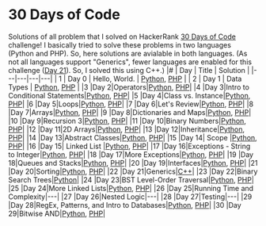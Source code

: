 # 30 Days of Code
Solutions of all problem that I solved on HackerRank [30 Days of Code](https://www.hackerrank.com/domains/tutorials/30-days-of-code) challenge!
I basically tried to solve these problems in two languages (Python and PHP). So, here solutions are avialable in both languages. (As not all languages support "Generics", fewer languages are enabled for this challenge ([Day 21](https://www.hackerrank.com/challenges/30-generics/problem)). So, I solved this using C++.)
|#   | Day  | Title  | Solution  |
|---|---|---|---|
|  1 | Day 0   | Hello, World.  | [Python](https://github.com/tanjina-3ni/HackerRank-Solutions/blob/main/30%20Days%20of%20Code/Python/Day%200%20-%20Hello%2C%20World.py), [PHP](https://github.com/tanjina-3ni/HackerRank-Solutions/blob/main/30%20Days%20of%20Code/PHP/Day%200%20-%20Hello%2C%20World.php)   |
|  2 | Day 1   | Data Types   | [Python](https://github.com/tanjina-3ni/HackerRank-Solutions/blob/main/30%20Days%20of%20Code/Python/Day%201%20-%20Data%20Types.py), [PHP](https://github.com/tanjina-3ni/HackerRank-Solutions/blob/main/30%20Days%20of%20Code/PHP/Day%201%20-%20Data%20Types.php)   |
|3  |Day 2|Operators|[Python](https://github.com/tanjina-3ni/HackerRank-Solutions/blob/main/30%20Days%20of%20Code/Python/Day%202%20-%20Operators.py), [PHP](https://github.com/tanjina-3ni/HackerRank-Solutions/blob/main/30%20Days%20of%20Code/PHP/Day%202%20-%20Operators.php)|
|4  |Day 3|Intro to Conditional Statements|[Python](https://github.com/tanjina-3ni/HackerRank-Solutions/blob/main/30%20Days%20of%20Code/Python/Day%203%20-%20Intro%20to%20Conditional%20Statements.py), [PHP](https://github.com/tanjina-3ni/HackerRank-Solutions/blob/main/30%20Days%20of%20Code/PHP/Day%203%20-%20Intro%20to%20Conditional%20Statements.php)|
|5  |Day 4|Class vs. Instance|[Python](https://github.com/tanjina-3ni/HackerRank-Solutions/blob/main/30%20Days%20of%20Code/Python/Day%204%20-%20Class%20vs.%20Instance.py), [PHP](https://github.com/tanjina-3ni/HackerRank-Solutions/blob/main/30%20Days%20of%20Code/PHP/Day%204%20-%20Class%20vs.%20Instance.php)|
|6  |Day 5|Loops|[Python](https://github.com/tanjina-3ni/HackerRank-Solutions/blob/main/30%20Days%20of%20Code/Python/Day%205%20-%20Loops.py), [PHP](https://github.com/tanjina-3ni/HackerRank-Solutions/blob/main/30%20Days%20of%20Code/PHP/Day%205%20-%20Loops.php)|
|7  |Day 6|Let's Review|[Python](https://github.com/tanjina-3ni/HackerRank-Solutions/blob/main/30%20Days%20of%20Code/Python/Day%206%20-%20Let's%20Review.py), [PHP](https://github.com/tanjina-3ni/HackerRank-Solutions/blob/main/30%20Days%20of%20Code/PHP/Day%206%20-%20Let's%20Review.php)|
|8  |Day 7|Arrays|[Python](https://github.com/tanjina-3ni/HackerRank-Solutions/blob/main/30%20Days%20of%20Code/Python/Day%207%20-%20Arrays.py), [PHP](https://github.com/tanjina-3ni/HackerRank-Solutions/blob/main/30%20Days%20of%20Code/PHP/Day%207%20-%20Arrays.php)|
|9  |Day 8|Dictionaries and Maps|[Python](https://github.com/tanjina-3ni/HackerRank-Solutions/blob/main/30%20Days%20of%20Code/Python/Day%208%20-%20Dictionaries%20and%20Maps.py), [PHP](https://github.com/tanjina-3ni/HackerRank-Solutions/blob/main/30%20Days%20of%20Code/PHP/Day%208%20-%20Dictionaries%20and%20Maps.php)|
|10 |Day 9|Recursion 3|[Python](https://github.com/tanjina-3ni/HackerRank-Solutions/blob/main/30%20Days%20of%20Code/Python/Day%209%20-%20Recursion%203.py), [PHP](https://github.com/tanjina-3ni/HackerRank-Solutions/blob/main/30%20Days%20of%20Code/PHP/Day%209%20-%20Recursion%203.php)|
|11 |Day 10|Binary Numbers|[Python](https://github.com/tanjina-3ni/HackerRank-Solutions/blob/main/30%20Days%20of%20Code/Python/Day%2010%20-%20Binary%20Numbers.py), [PHP](https://github.com/tanjina-3ni/HackerRank-Solutions/blob/main/30%20Days%20of%20Code/PHP/Day%2010%20-%20Binary%20Numbers.php)|
|12 |Day 11|2D Arrays|[Python](https://github.com/tanjina-3ni/HackerRank-Solutions/blob/main/30%20Days%20of%20Code/Python/Day%2011%20-%202D%20Arrays.py), [PHP](https://github.com/tanjina-3ni/HackerRank-Solutions/blob/main/30%20Days%20of%20Code/PHP/Day%2011%20-%202D%20Arrays.php)|
|13 |Day 12|Inheritance|[Python](https://github.com/tanjina-3ni/HackerRank-Solutions/blob/main/30%20Days%20of%20Code/Python/Day%2012%20-%20Inheritance.py), [PHP](https://github.com/tanjina-3ni/HackerRank-Solutions/blob/main/30%20Days%20of%20Code/PHP/Day%2012%20-%20Inheritance.php)|
|14 |Day 13|Abstract Classes|[Python](https://github.com/tanjina-3ni/HackerRank-Solutions/blob/main/30%20Days%20of%20Code/Python/Day%2013%20-%20Abstract%20Classes.py), [PHP](https://github.com/tanjina-3ni/HackerRank-Solutions/blob/main/30%20Days%20of%20Code/PHP/Day%2013%20-%20Abstract%20Classes.php)|
|15 |Day 14| Scope |[Python](https://github.com/tanjina-3ni/HackerRank-Solutions/blob/main/30%20Days%20of%20Code/Python/Day%2014%20-%20Scope.py), [PHP](https://github.com/tanjina-3ni/HackerRank-Solutions/blob/main/30%20Days%20of%20Code/PHP/Day%2014%20-%20Scope.php)|
|16 |Day 15| Linked List |[Python](https://github.com/tanjina-3ni/HackerRank-Solutions/blob/main/30%20Days%20of%20Code/Python/Day%2015%20-%20Linked%20List.py), [PHP](https://github.com/tanjina-3ni/HackerRank-Solutions/blob/main/30%20Days%20of%20Code/PHP/Day%2015%20-%20Linked%20List.php)|
|17 |Day 16|Exceptions - String to Integer|[Python](https://github.com/tanjina-3ni/HackerRank-Solutions/blob/main/30%20Days%20of%20Code/Python/Day%2016%20-%20Exceptions%20-%20String%20to%20Integer.py), [PHP](https://github.com/tanjina-3ni/HackerRank-Solutions/blob/main/30%20Days%20of%20Code/PHP/Day%2016%20-%20Exceptions%20-%20String%20to%20Integer.php)|
|18 |Day 17|More Exceptions|[Python](https://github.com/tanjina-3ni/HackerRank-Solutions/blob/main/30%20Days%20of%20Code/Python/Day%2017%20-%20More%20Exceptions.py), [PHP](https://github.com/tanjina-3ni/HackerRank-Solutions/blob/main/30%20Days%20of%20Code/PHP/Day%2017%20-%20More%20Exceptions.php)|
|19 |Day 18|Queues and Stacks|[Python](https://github.com/tanjina-3ni/HackerRank-Solutions/blob/main/30%20Days%20of%20Code/Python/Day%2018%20-%20Queues%20and%20Stacks.py), [PHP](https://github.com/tanjina-3ni/HackerRank-Solutions/blob/main/30%20Days%20of%20Code/PHP/Day%2018%20-%20Queues%20and%20Stacks.php)|
|20 |Day 19|Interfaces|[Python](https://github.com/tanjina-3ni/HackerRank-Solutions/blob/main/30%20Days%20of%20Code/Python/Day%2019%20-%20Interfaces.py), [PHP](https://github.com/tanjina-3ni/HackerRank-Solutions/blob/main/30%20Days%20of%20Code/PHP/Day%2019%20-%20Interfaces.php)|
|21 |Day 20|Sorting|[Python](https://github.com/tanjina-3ni/HackerRank-Solutions/blob/main/30%20Days%20of%20Code/Python/Day%2020%20-%20Sorting.py), [PHP](https://github.com/tanjina-3ni/HackerRank-Solutions/blob/main/30%20Days%20of%20Code/PHP/Day%2020%20-%20Sorting.php)|
|22 |Day 21|Generics|[C++](https://github.com/tanjina-3ni/HackerRank-Solutions/blob/main/30%20Days%20of%20Code/Day%2021%20-%20Generics.cpp)|
|23 |Day 22|Binary Search Trees|[Python](https://github.com/tanjina-3ni/HackerRank-Solutions/blob/main/30%20Days%20of%20Code/Python/Day%2022%20-%20Binary%20Search%20Trees.py)|
|24 |Day 23|BST Level-Order Traversal|[Python](https://github.com/tanjina-3ni/HackerRank-Solutions/blob/main/30%20Days%20of%20Code/Python/Day%2023%20-%20BST%20Level-Order%20Traversal.py), [PHP](https://github.com/tanjina-3ni/HackerRank-Solutions/blob/main/30%20Days%20of%20Code/PHP/Day%2023%20-%20BST%20Level-Order%20Traversal.php)|
|25 |Day 24|More Linked Lists|[Python](https://github.com/tanjina-3ni/HackerRank-Solutions/blob/main/30%20Days%20of%20Code/Python/Day%2024%20-%20More%20Linked%20Lists.py), [PHP](https://github.com/tanjina-3ni/HackerRank-Solutions/blob/main/30%20Days%20of%20Code/PHP/Day%2024%20-%20More%20Linked%20Lists.php)|
|26 |Day 25|Running Time and Complexity|---|
|27 |Day 26|Nested Logic|---|
|28 |Day 27|Testing|---|
|29 |Day 28|RegEx, Patterns, and Intro to Databases|[Python](https://github.com/tanjina-3ni/HackerRank-Solutions/blob/main/30%20Days%20of%20Code/Python/Day%2028%20-%20RegEx%2C%20Patterns%2C%20and%20Intro%20to%20Databases.py), [PHP](https://github.com/tanjina-3ni/HackerRank-Solutions/blob/main/30%20Days%20of%20Code/PHP/Day%2028%20-%20RegEx%2C%20Patterns%2C%20and%20Intro%20to%20Databases.php)|
|30 |Day 29|Bitwise AND|[Python](https://github.com/tanjina-3ni/HackerRank-Solutions/blob/main/30%20Days%20of%20Code/Python/Day%2029%20-%20Bitwise%20AND.py), [PHP](https://github.com/tanjina-3ni/HackerRank-Solutions/blob/main/30%20Days%20of%20Code/PHP/Day%2029%20-%20Bitwise%20AND.php)|

